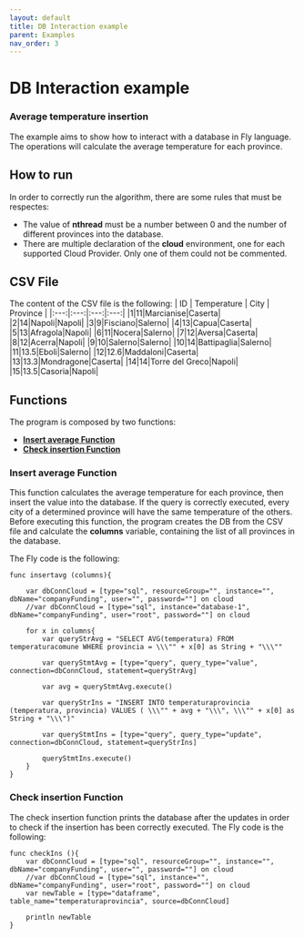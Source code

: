 ```yaml
---
layout: default
title: DB Interaction example
parent: Examples
nav_order: 3
---
```

# DB Interaction example

### Average temperature insertion
The example aims to show how to interact with a database in Fly language. The operations will calculate the average temperature for each province.

## How to run
In order to correctly run the algorithm, there are some rules that must be respectes:
* The value of __nthread__ must be a number between 0 and the number of different provinces into the database.
* There are multiple declaration of the __cloud__ environment, one for each supported Cloud Provider. Only one of them could not be commented.

## CSV File
The content of the CSV file is the following:
| ID | Temperature | City | Province |
|:---:|:---:|:---:|:---:|
|1|11|Marcianise|Caserta|
|2|14|Napoli|Napoli|
|3|9|Fisciano|Salerno|
|4|13|Capua|Caserta|
|5|13|Afragola|Napoli|
|6|11|Nocera|Salerno|
|7|12|Aversa|Caserta|
|8|12|Acerra|Napoli|
|9|10|Salerno|Salerno|
|10|14|Battipaglia|Salerno|
|11|13.5|Eboli|Salerno|
|12|12.6|Maddaloni|Caserta|
|13|13.3|Mondragone|Caserta|
|14|14|Torre del Greco|Napoli|
|15|13.5|Casoria|Napoli|


## Functions

The program is composed by two functions:

* **[Insert average Function](#insert-average-function)**
* **[Check insertion Function](#check-insertion-function)**
  
### Insert average Function 

This function calculates the average temperature for each province, then insert the value into the database. If the query is correctly executed, every city of a determined province will have the same temperature of the others. Before executing this function, the program creates the DB from the CSV file and calculate the __columns__ variable, containing the list of all provinces in the database.

The Fly code is the following:

```
func insertavg (columns){

	var dbConnCloud = [type="sql", resourceGroup="", instance="", dbName="companyFunding", user="", password=""] on cloud
	//var dbConnCloud = [type="sql", instance="database-1", dbName="companyFunding", user="root", password=""] on cloud
	
	for x in columns{
		var queryStrAvg = "SELECT AVG(temperatura) FROM temperaturacomune WHERE provincia = \\\"" + x[0] as String + "\\\""
		
		var queryStmtAvg = [type="query", query_type="value", connection=dbConnCloud, statement=queryStrAvg]
	
		var avg = queryStmtAvg.execute()

		var queryStrIns = "INSERT INTO temperaturaprovincia (temperatura, provincia) VALUES ( \\\"" + avg + "\\\", \\\"" + x[0] as String + "\\\")"
		
		var queryStmtIns = [type="query", query_type="update", connection=dbConnCloud, statement=queryStrIns]
	
		queryStmtIns.execute()
	}
}
```

### Check insertion Function 

The check insertion function prints the database after the updates in order to check if the insertion has been correctly executed.
The Fly code is the following:

``` 
func checkIns (){  
	var dbConnCloud = [type="sql", resourceGroup="", instance="", dbName="companyFunding", user="", password=""] on cloud
	//var dbConnCloud = [type="sql", instance="", dbName="companyFunding", user="root", password=""] on cloud
	var newTable = [type="dataframe", table_name="temperaturaprovincia", source=dbConnCloud]
	
	println newTable
}
```

